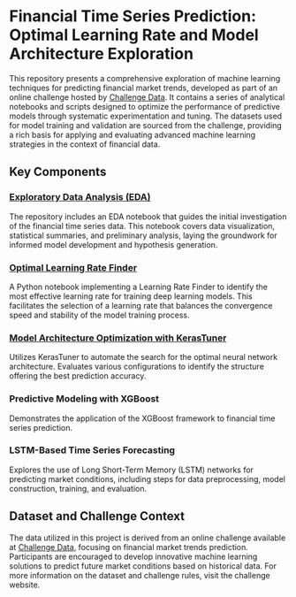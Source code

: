 # Financial Time Series Prediction: Optimal Learning Rate and Model Architecture Exploration

This repository presents a comprehensive exploration of machine learning techniques for predicting financial market trends, developed as part of an online challenge hosted by [Challenge Data](https://challengedata.ens.fr). It contains a series of analytical notebooks and scripts designed to optimize the performance of predictive models through systematic experimentation and tuning. The datasets used for model training and validation are sourced from the challenge, providing a rich basis for applying and evaluating advanced machine learning strategies in the context of financial data.

## Key Components

### [Exploratory Data Analysis (EDA)](DataExploration.ipynb)
The repository includes an EDA notebook that guides the initial investigation of the financial time series data. This notebook covers data visualization, statistical summaries, and preliminary analysis, laying the groundwork for informed model development and hypothesis generation.


### [Optimal Learning Rate Finder](LearningRateFinder.ipynb)
A Python notebook implementing a Learning Rate Finder to identify the most effective learning rate for training deep learning models. This facilitates the selection of a learning rate that balances the convergence speed and stability of the model training process.

### [Model Architecture Optimization with KerasTuner](KerasTuner.ipynb)                          
Utilizes KerasTuner to automate the search for the optimal neural network architecture. Evaluates various configurations to identify the structure offering the best prediction accuracy.

### Predictive Modeling with XGBoost
Demonstrates the application of the XGBoost framework to financial time series prediction.

### LSTM-Based Time Series Forecasting
Explores the use of Long Short-Term Memory (LSTM) networks for predicting market conditions, including steps for data preprocessing, model construction, training, and evaluation.

## Dataset and Challenge Context

The data utilized in this project is derived from an online challenge available at [Challenge Data](https://challengedata.ens.fr), focusing on financial market trends prediction. Participants are encouraged to develop innovative machine learning solutions to predict future market conditions based on historical data. For more information on the dataset and challenge rules, visit the challenge website.

